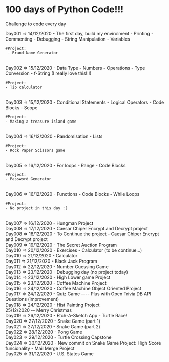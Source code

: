 # 100 days of Python Code!!!

Challenge to code every day 

Day001 => 14/12/2020
    - The first day, build my envirolment 
    - Printing
    - Commenting
    - Debugging
    - String Manipulation 
    - Variables
    
    #Project:
     - Brand Name Generator
<BR>
Day002 => 15/12/2020
    - Data Type
    - Numbers
    - Operations
    - Type Conversion
    - f-String (I really love this!!!)

    #Project:    
    - Tip calculator

<BR>
Day003 => 15/12/2020
    - Conditional Statements
    - Logical Operators
    - Code Blocks
    - Scope
    
    #Project:
    - Making a treasure island game
<BR>
Day004 => 16/12/2020
    - Randomisation
    - Lists

    #Project:
    - Rock Paper Scissors game
<BR>
Day005 => 16/12/2020
    - For loops
    - Range
    - Code Blocks

    #Project:
    - Password Generator
<BR>
Day006 => 16/12/2020
    - Functions
    - Code Blocks
    - While Loops

    #Project:
    - No project in this day :(

<BR>
Day007 => 16/12/2020
    - Hungman Project
<BR>
Day008 => 17/12/2020
    - Caesar Chiper Encrypt and Decrypt project
<BR>
Day008 => 18/12/2020
    - To Continue the project
    - Caesar Chiper Encrypt and Decrypt project
<BR>
Day009 => 19/12/2020
    - The Secret Auction Program
<BR>
Day010 => 20/12/2020
    - Exercises 
    - Calculator (to be continue...) 
<BR>
Day010 => 21/12/2020
    - Calculator
<BR>
Day011 => 21/12/2020
    - Black Jack Program
<BR>
Day012 => 22/12/2020
    - Number Guessing Game
<BR>
Day013 => 23/12/2020
    - Debugging day (no project today)
<BR>
Day014 => 23/12/2020
    - High Lower game Project
<BR>
Day015 => 23/12/2020
    - Coffee Machine Project
<BR>
Day016 => 24/12/2020
    - Coffee Machine Object Oriented Project
<BR>
Day017 => 24/12/2020
    - Quiz Game
    ---- Plus with Open Trivia DB API Questions (improvement)
<BR>
Day018 => 24/12/2020
    - Hist Painting Project
<BR>
25/12/2020 -- Merry Christmas
<BR>
Day019 => 26/12/2020
    - Etch-A-Sketch App
    - Turtle Race!
<BR>
Day020 => 27/12/2020
    - Snake Game (part 1)
<BR>
Day021 => 27/12/2020
    - Snake Game (part 2)
<BR>
Day022 => 28/12/2020
    - Pong Game
<BR>
Day023 => 29/12/2020
    - Turtle Crossing Capstone
<BR>
Day024 => 30/12/2020
    - New commit on Snake Game Project: High Score funcionality
    - Mail Merge Project
<BR>
Day025 => 31/12/2020
    - U.S. States Game
